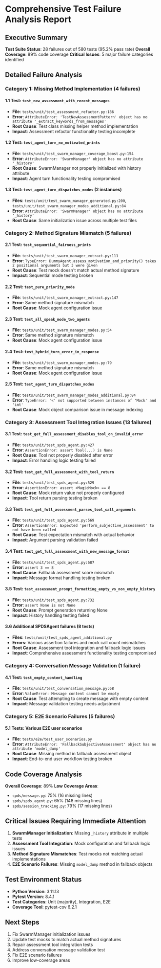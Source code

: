 # Comprehensive Test Failure Analysis Report

## Executive Summary

**Test Suite Status**: 28 failures out of 580 tests (95.2% pass rate)
**Overall Coverage**: 89% code coverage
**Critical Issues**: 5 major failure categories identified

## Detailed Failure Analysis

### Category 1: Missing Method Implementation (4 failures)

#### 1.1 Test: `test_new_assessment_with_recent_messages`
- **File**: `tests/unit/test_assessment_refactor.py:186`
- **Error**: `AttributeError: 'TestNewAssessmentPattern' object has no attribute '_extract_keywords_from_messages'`
- **Root Cause**: Test class missing helper method implementation
- **Impact**: Assessment refactor functionality testing incomplete

#### 1.2 Test: `test_agent_turn_no_motivated_prints`
- **File**: `tests/unit/test_swarm_manager_coverage_boost.py:154`
- **Error**: `AttributeError: 'SwarmManager' object has no attribute '_history'`
- **Root Cause**: SwarmManager not properly initialized with history attribute
- **Impact**: Agent turn functionality testing compromised

#### 1.3 Test: `test_agent_turn_dispatches_modes` (2 instances)
- **Files**: `tests/unit/test_swarm_manager_generated.py:200`, `tests/unit/test_swarm_manager_modes_additional.py:84`
- **Error**: `AttributeError: 'SwarmManager' object has no attribute '_history'`
- **Root Cause**: Same initialization issue across multiple test files

### Category 2: Method Signature Mismatch (5 failures)

#### 2.1 Test: `test_sequential_fairness_prints`
- **File**: `tests/unit/test_swarm_manager_extract.py:111`
- **Error**: `TypeError: DummyAgent.assess_motivation_and_priority() takes 2 positional arguments but 3 were given`
- **Root Cause**: Test mock doesn't match actual method signature
- **Impact**: Sequential mode testing broken

#### 2.2 Test: `test_pure_priority_mode`
- **File**: `tests/unit/test_swarm_manager_extract.py:147`
- **Error**: Same method signature mismatch
- **Root Cause**: Mock agent configuration issue

#### 2.3 Test: `test_all_speak_mode_two_agents`
- **File**: `tests/unit/test_swarm_manager_modes.py:54`
- **Error**: Same method signature mismatch
- **Root Cause**: Mock agent configuration issue

#### 2.4 Test: `test_hybrid_turn_error_in_response`
- **File**: `tests/unit/test_swarm_manager_modes.py:79`
- **Error**: Same method signature mismatch
- **Root Cause**: Mock agent configuration issue

#### 2.5 Test: `test_agent_turn_dispatches_modes`
- **File**: `tests/unit/test_swarm_manager_modes_additional.py:84`
- **Error**: `TypeError: '<' not supported between instances of 'Mock' and 'int'`
- **Root Cause**: Mock object comparison issue in message indexing

### Category 3: Assessment Tool Integration Issues (13 failures)

#### 3.1 Test: `test_get_full_assessment_disables_tool_on_invalid_error`
- **File**: `tests/unit/test_spds_agent.py:427`
- **Error**: `AssertionError: assert Tool(...) is None`
- **Root Cause**: Tool not properly disabled after error
- **Impact**: Error handling logic testing failed

#### 3.2 Test: `test_get_full_assessment_with_tool_return`
- **File**: `tests/unit/test_spds_agent.py:529`
- **Error**: `AssertionError: assert <MagicMock> == 8`
- **Root Cause**: Mock return value not properly configured
- **Impact**: Tool return parsing testing broken

#### 3.3 Test: `test_get_full_assessment_parses_tool_call_arguments`
- **File**: `tests/unit/test_spds_agent.py:569`
- **Error**: `AssertionError: Expected 'perform_subjective_assessment' to not have been called`
- **Root Cause**: Test expectation mismatch with actual behavior
- **Impact**: Argument parsing validation failed

#### 3.4 Test: `test_get_full_assessment_with_new_message_format`
- **File**: `tests/unit/test_spds_agent.py:687`
- **Error**: `assert 3 == 8`
- **Root Cause**: Fallback assessment score mismatch
- **Impact**: Message format handling testing broken

#### 3.5 Test: `test_assessment_prompt_formatting_empty_vs_non_empty_history`
- **File**: `tests/unit/test_spds_agent.py:732`
- **Error**: `assert None is not None`
- **Root Cause**: Prompt generation returning None
- **Impact**: History handling testing failed

#### 3.6 Additional SPDSAgent failures (8 tests)
- **Files**: `tests/unit/test_spds_agent_additional.py`
- **Errors**: Various assertion failures and mock call count mismatches
- **Root Cause**: Assessment tool integration and fallback logic issues
- **Impact**: Comprehensive assessment functionality testing compromised

### Category 4: Conversation Message Validation (1 failure)

#### 4.1 Test: `test_empty_content_handling`
- **File**: `tests/unit/test_conversation_message.py:68`
- **Error**: `ValueError: Message content cannot be empty`
- **Root Cause**: Test attempting to create message with empty content
- **Impact**: Message validation testing needs adjustment

### Category 5: E2E Scenario Failures (5 failures)

#### 5.1 Tests: Various E2E user scenarios
- **File**: `tests/e2e/test_user_scenarios.py`
- **Error**: `AttributeError: 'FallbackSubjectiveAssessment' object has no attribute 'model_dump'`
- **Root Cause**: Missing method in fallback assessment object
- **Impact**: End-to-end user workflow testing broken

## Code Coverage Analysis

**Overall Coverage**: 89%
**Low Coverage Areas**:
- `spds/message.py`: 75% (16 missing lines)
- `spds/spds_agent.py`: 65% (148 missing lines)
- `spds/session_tracking.py`: 79% (17 missing lines)

## Critical Issues Requiring Immediate Attention

1. **SwarmManager Initialization**: Missing `_history` attribute in multiple tests
2. **Assessment Tool Integration**: Mock configuration and fallback logic issues
3. **Method Signature Mismatches**: Test mocks not matching actual implementations
4. **E2E Scenario Failures**: Missing `model_dump` method in fallback objects

## Test Environment Status

- **Python Version**: 3.11.13
- **Pytest Version**: 8.4.1
- **Test Categories**: Unit (majority), Integration, E2E
- **Coverage Tool**: pytest-cov 6.2.1

## Next Steps

1. Fix SwarmManager initialization issues
2. Update test mocks to match actual method signatures
3. Repair assessment tool integration tests
4. Address conversation message validation test
5. Fix E2E scenario failures
6. Improve low-coverage areas